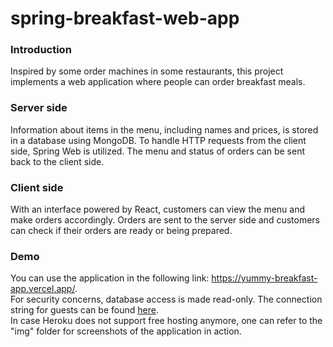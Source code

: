 # spring-breakfast-web-app
### Introduction
Inspired by some order machines in some restaurants, this project implements a web application where people can order breakfast meals.
### Server side
Information about items in the menu, including names and prices, is stored in a database using MongoDB. To handle HTTP requests from the client side, Spring Web is utilized. The menu and status of orders can be sent back to the client side.
### Client side
With an interface powered by React, customers can view the menu and make orders accordingly. Orders are sent to the server side and customers can check if their orders are ready or being prepared.
### Demo
You can use the application in the following link: https://yummy-breakfast-app.vercel.app/.  
For security concerns, database access is made read-only. The connection string for guests can be found [here](https://github.com/danielliao66/spring-breakfast-web-app/blob/main/server/src/main/resources/application.properties).  
In case Heroku does not support free hosting anymore, one can refer to the "img" folder for screenshots of the application in action.
